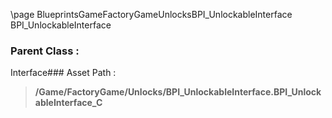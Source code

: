 \page BlueprintsGameFactoryGameUnlocksBPI_UnlockableInterface BPI_UnlockableInterface
### Parent Class :
Interface### Asset Path :
<b><blockquote>/Game/FactoryGame/Unlocks/BPI_UnlockableInterface.BPI_UnlockableInterface_C</blockquote></b>
